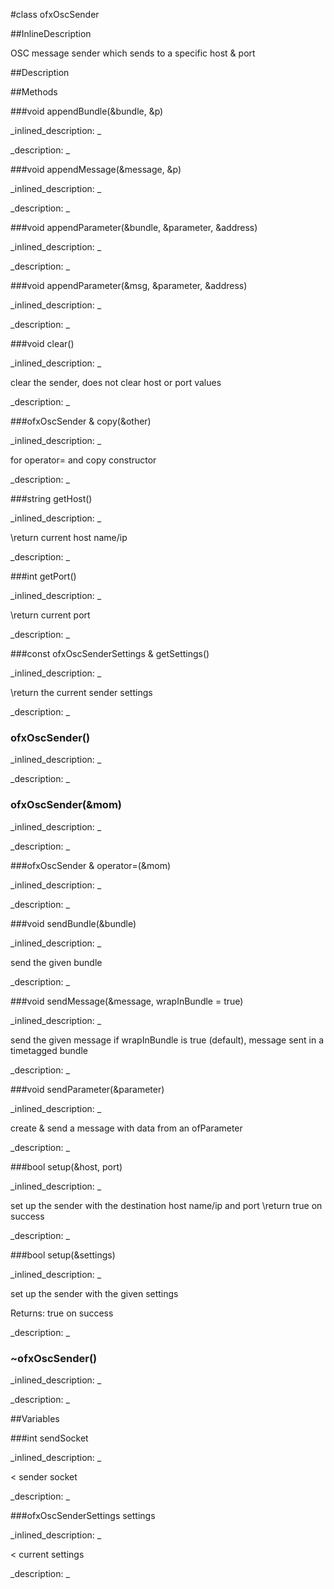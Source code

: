 #class ofxOscSender


<!--
_visible: True_
_advanced: False_
_istemplated: False_
_extends: _
-->

##InlineDescription


OSC message sender which sends to a specific host & port





##Description





##Methods



###void appendBundle(&bundle, &p)

<!--
_syntax: appendBundle(&bundle, &p)_
_name: appendBundle_
_returns: void_
_returns_description: _
_parameters: const ofxOscBundle &bundle, int &p_
_access: private_
_version_started: 007_
_version_deprecated: _
_summary: _
_constant: False_
_static: False_
_visible: True_
_advanced: False_
-->

_inlined_description: _







_description: _







<!----------------------------------------------------------------------------->

###void appendMessage(&message, &p)

<!--
_syntax: appendMessage(&message, &p)_
_name: appendMessage_
_returns: void_
_returns_description: _
_parameters: const ofxOscMessage &message, int &p_
_access: private_
_version_started: 007_
_version_deprecated: _
_summary: _
_constant: False_
_static: False_
_visible: True_
_advanced: False_
-->

_inlined_description: _







_description: _







<!----------------------------------------------------------------------------->

###void appendParameter(&bundle, &parameter, &address)

<!--
_syntax: appendParameter(&bundle, &parameter, &address)_
_name: appendParameter_
_returns: void_
_returns_description: _
_parameters: ofxOscBundle &bundle, const ofAbstractParameter &parameter, const string &address_
_access: private_
_version_started: 0.8.0_
_version_deprecated: _
_summary: _
_constant: False_
_static: False_
_visible: True_
_advanced: False_
-->

_inlined_description: _







_description: _







<!----------------------------------------------------------------------------->

###void appendParameter(&msg, &parameter, &address)

<!--
_syntax: appendParameter(&msg, &parameter, &address)_
_name: appendParameter_
_returns: void_
_returns_description: _
_parameters: ofxOscMessage &msg, const ofAbstractParameter &parameter, const string &address_
_access: private_
_version_started: 0.8.0_
_version_deprecated: _
_summary: _
_constant: False_
_static: False_
_visible: True_
_advanced: False_
-->

_inlined_description: _







_description: _







<!----------------------------------------------------------------------------->

###void clear()

<!--
_syntax: clear()_
_name: clear_
_returns: void_
_returns_description: _
_parameters: _
_access: public_
_version_started: 0.10.0_
_version_deprecated: _
_summary: _
_constant: False_
_static: False_
_visible: True_
_advanced: False_
-->

_inlined_description: _

clear the sender, does not clear host or port values





_description: _







<!----------------------------------------------------------------------------->

###ofxOscSender & copy(&other)

<!--
_syntax: copy(&other)_
_name: copy_
_returns: ofxOscSender &_
_returns_description: _
_parameters: const ofxOscSender &other_
_access: public_
_version_started: 0.10.0_
_version_deprecated: _
_summary: _
_constant: False_
_static: False_
_visible: True_
_advanced: False_
-->

_inlined_description: _

for operator= and copy constructor





_description: _







<!----------------------------------------------------------------------------->

###string getHost()

<!--
_syntax: getHost()_
_name: getHost_
_returns: string_
_returns_description: _
_parameters: _
_access: public_
_version_started: 0.10.0_
_version_deprecated: _
_summary: _
_constant: False_
_static: False_
_visible: True_
_advanced: False_
-->

_inlined_description: _

\return current host name/ip





_description: _







<!----------------------------------------------------------------------------->

###int getPort()

<!--
_syntax: getPort()_
_name: getPort_
_returns: int_
_returns_description: _
_parameters: _
_access: public_
_version_started: 0.10.0_
_version_deprecated: _
_summary: _
_constant: False_
_static: False_
_visible: True_
_advanced: False_
-->

_inlined_description: _

\return current port





_description: _







<!----------------------------------------------------------------------------->

###const ofxOscSenderSettings & getSettings()

<!--
_syntax: getSettings()_
_name: getSettings_
_returns: const ofxOscSenderSettings &_
_returns_description: _
_parameters: _
_access: public_
_version_started: 0.10.0_
_version_deprecated: _
_summary: _
_constant: False_
_static: False_
_visible: True_
_advanced: False_
-->

_inlined_description: _

\return the current sender settings





_description: _







<!----------------------------------------------------------------------------->

### ofxOscSender()

<!--
_syntax: ofxOscSender()_
_name: ofxOscSender_
_returns: _
_returns_description: _
_parameters: _
_access: public_
_version_started: 007_
_version_deprecated: _
_summary: _
_constant: False_
_static: False_
_visible: True_
_advanced: False_
-->

_inlined_description: _







_description: _







<!----------------------------------------------------------------------------->

### ofxOscSender(&mom)

<!--
_syntax: ofxOscSender(&mom)_
_name: ofxOscSender_
_returns: _
_returns_description: _
_parameters: const ofxOscSender &mom_
_access: public_
_version_started: 0.9.0_
_version_deprecated: _
_summary: _
_constant: False_
_static: False_
_visible: True_
_advanced: False_
-->

_inlined_description: _







_description: _







<!----------------------------------------------------------------------------->

###ofxOscSender & operator=(&mom)

<!--
_syntax: operator=(&mom)_
_name: operator=_
_returns: ofxOscSender &_
_returns_description: _
_parameters: const ofxOscSender &mom_
_access: public_
_version_started: 0.9.0_
_version_deprecated: _
_summary: _
_constant: False_
_static: False_
_visible: True_
_advanced: False_
-->

_inlined_description: _







_description: _







<!----------------------------------------------------------------------------->

###void sendBundle(&bundle)

<!--
_syntax: sendBundle(&bundle)_
_name: sendBundle_
_returns: void_
_returns_description: _
_parameters: const ofxOscBundle &bundle_
_access: public_
_version_started: 007_
_version_deprecated: _
_summary: _
_constant: False_
_static: False_
_visible: True_
_advanced: False_
-->

_inlined_description: _

send the given bundle





_description: _







<!----------------------------------------------------------------------------->

###void sendMessage(&message, wrapInBundle = true)

<!--
_syntax: sendMessage(&message, wrapInBundle = true)_
_name: sendMessage_
_returns: void_
_returns_description: _
_parameters: const ofxOscMessage &message, bool wrapInBundle=true_
_access: public_
_version_started: 007_
_version_deprecated: _
_summary: _
_constant: False_
_static: False_
_visible: True_
_advanced: False_
-->

_inlined_description: _

send the given message
if wrapInBundle is true (default), message sent in a timetagged bundle





_description: _







<!----------------------------------------------------------------------------->

###void sendParameter(&parameter)

<!--
_syntax: sendParameter(&parameter)_
_name: sendParameter_
_returns: void_
_returns_description: _
_parameters: const ofAbstractParameter &parameter_
_access: public_
_version_started: 0.8.0_
_version_deprecated: _
_summary: _
_constant: False_
_static: False_
_visible: True_
_advanced: False_
-->

_inlined_description: _

create & send a message with data from an ofParameter





_description: _







<!----------------------------------------------------------------------------->

###bool setup(&host, port)

<!--
_syntax: setup(&host, port)_
_name: setup_
_returns: bool_
_returns_description: _
_parameters: const string &host, int port_
_access: public_
_version_started: 007_
_version_deprecated: _
_summary: _
_constant: False_
_static: False_
_visible: True_
_advanced: False_
-->

_inlined_description: _

set up the sender with the destination host name/ip and port
\return true on success





_description: _







<!----------------------------------------------------------------------------->

###bool setup(&settings)

<!--
_syntax: setup(&settings)_
_name: setup_
_returns: bool_
_returns_description: _
_parameters: const ofxOscSenderSettings &settings_
_access: public_
_version_started: 0.9.0_
_version_deprecated: _
_summary: _
_constant: False_
_static: False_
_visible: True_
_advanced: False_
-->

_inlined_description: _

set up the sender with the given settings

Returns: true on success





_description: _







<!----------------------------------------------------------------------------->

### ~ofxOscSender()

<!--
_syntax: ~ofxOscSender()_
_name: ~ofxOscSender_
_returns: _
_returns_description: _
_parameters: _
_access: public_
_version_started: 0.10.0_
_version_deprecated: _
_summary: _
_constant: False_
_static: False_
_visible: True_
_advanced: False_
-->

_inlined_description: _







_description: _







<!----------------------------------------------------------------------------->

##Variables



###int sendSocket

<!--
_name: sendSocket_
_type: int_
_access: private_
_version_started: 0.10.0_
_version_deprecated: _
_summary: _
_visible: True_
_constant: False_
_advanced: False_
-->

_inlined_description: _

< sender socket





_description: _







<!----------------------------------------------------------------------------->

###ofxOscSenderSettings settings

<!--
_name: settings_
_type: ofxOscSenderSettings_
_access: private_
_version_started: 0.10.0_
_version_deprecated: _
_summary: _
_visible: True_
_constant: False_
_advanced: False_
-->

_inlined_description: _

< current settings





_description: _







<!----------------------------------------------------------------------------->

